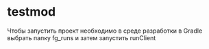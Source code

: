 # testmod
Чтобы запустить проект необходимо в среде разработки в Gradle выбрать папку fg_runs и затем запустить runClient
